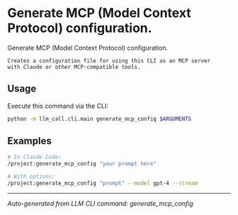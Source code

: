 # Generate MCP (Model Context Protocol) configuration.

Generate MCP (Model Context Protocol) configuration.
    
    Creates a configuration file for using this CLI as an MCP server
    with Claude or other MCP-compatible tools.

## Usage

Execute this command via the CLI:

```bash
python -m llm_call.cli.main generate_mcp_config $ARGUMENTS
```

## Examples

```bash
# In Claude Code:
/project:generate_mcp_config "your prompt here"

# With options:
/project:generate_mcp_config "prompt" --model gpt-4 --stream
```

---
*Auto-generated from LLM CLI command: generate_mcp_config*
